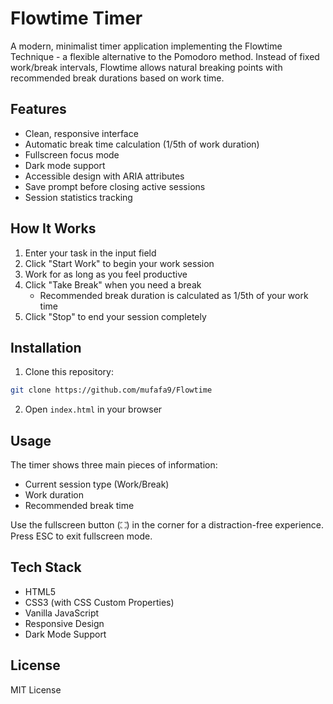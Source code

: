 # Flowtime Timer

A modern, minimalist timer application implementing the Flowtime Technique - a flexible alternative to the Pomodoro method. Instead of fixed work/break intervals, Flowtime allows natural breaking points with recommended break durations based on work time.

## Features

- Clean, responsive interface
- Automatic break time calculation (1/5th of work duration)
- Fullscreen focus mode
- Dark mode support
- Accessible design with ARIA attributes
- Save prompt before closing active sessions
- Session statistics tracking

## How It Works

1. Enter your task in the input field
2. Click "Start Work" to begin your work session
3. Work for as long as you feel productive
4. Click "Take Break" when you need a break
   - Recommended break duration is calculated as 1/5th of your work time
5. Click "Stop" to end your session completely

## Installation

1. Clone this repository:
```bash
git clone https://github.com/mufafa9/Flowtime
```

2. Open `index.html` in your browser

## Usage

The timer shows three main pieces of information:
- Current session type (Work/Break)
- Work duration
- Recommended break time

Use the fullscreen button (⛶) in the corner for a distraction-free experience. Press ESC to exit fullscreen mode.

## Tech Stack

- HTML5
- CSS3 (with CSS Custom Properties)
- Vanilla JavaScript
- Responsive Design
- Dark Mode Support

## License

MIT License
